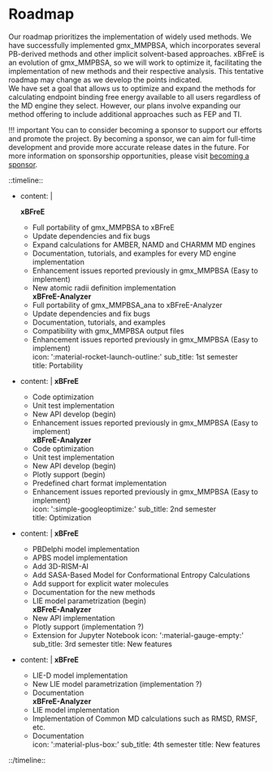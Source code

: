 # Roadmap
Our roadmap prioritizes the implementation of widely used methods. We have successfully implemented gmx_MMPBSA, 
which incorporates several PB-derived methods and other implicit solvent-based approaches. xBFreE is an evolution of 
gmx_MMPBSA, so we will work to optimize it, facilitating the implementation of new methods and their respective 
analysis. This tentative roadmap may change as we develop the points indicated.   
We have set a goal that allows us to optimize and expand the methods for calculating endpoint binding free energy 
available to all users regardless of the MD engine they select. However, our plans involve expanding our method 
offering to include additional approaches such as FEP and TI.  

!!! important
    You can to consider becoming a sponsor to support our efforts and promote the project. By becoming a sponsor, we 
    can aim for full-time development and provide more accurate release dates in the future. For more information on 
    sponsorship opportunities, please visit [becoming a sponsor](../../sponsor#how-to-become-a-sponsor).


::timeline::

- content: |
    
    **xBFreE**  
    - Full portability of gmx_MMPBSA to xBFreE   
    - Update dependencies and fix bugs  
    - Expand calculations for AMBER, NAMD and CHARMM MD engines  
    - Documentation, tutorials, and examples for every MD engine implementation   
    - Enhancement issues reported previously in gmx_MMPBSA (Easy to implement)   
    - New atomic radii definition implementation  
    **xBFreE-Analyzer**  
    - Full portability of gmx_MMPBSA_ana to xBFreE-Analyzer   
    - Update dependencies and fix bugs  
    - Documentation, tutorials, and examples   
    - Compatibility with gmx_MMPBSA output files   
    - Enhancement issues reported previously in gmx_MMPBSA (Easy to implement)   
  icon: ':material-rocket-launch-outline:'
  sub_title: 1st semester  
  title: Portability
- content: |
    **xBFreE**  
    - Code optimization  
    - Unit test implementation  
    - New API develop (begin)  
    - Enhancement issues reported previously in gmx_MMPBSA (Easy to implement)   
    **xBFreE-Analyzer**  
    - Code optimization  
    - Unit test implementation  
    - New API develop (begin)  
    - Plotly support (begin)  
    - Predefined chart format implementation  
    - Enhancement issues reported previously in gmx_MMPBSA (Easy to implement)   
  icon: ':simple-googleoptimize:'
  sub_title: 2nd semester  
  title: Optimization
- content: |
    **xBFreE**  
    - PBDelphi model implementation  
    - APBS model implementation  
    - Add 3D-RISM-AI  
    - Add SASA-Based Model for Conformational Entropy Calculations  
    - Add support for explicit water molecules    
    - Documentation for the new methods  
    - LIE model parametrization (begin)  
    **xBFreE-Analyzer**  
    - New API implementation  
    - Plotly support (implementation ?)    
    - Extension for Jupyter Notebook
  icon: ':material-gauge-empty:'
  sub_title: 3rd semester
  title: New features
- content: |
    **xBFreE**  
    - LIE-D model implementation  
    - New LIE model parametrization (implementation ?)  
    - Documentation    
    **xBFreE-Analyzer**  
    - LIE model implementation  
    - Implementation of Common MD calculations such as RMSD, RMSF, etc.    
    - Documentation    
  icon: ':material-plus-box:'
  sub_title: 4th semester
  title: New features

::/timeline::
